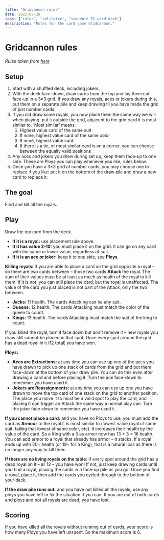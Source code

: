 ```yaml
---
title: "Gridcannon rules"
date: 2025-07-28
tags: ["rules", "solitaire", "standard 52-card deck"]
description: "Rules for the card game Gridcannon."
---
```

# Gridcannon rules

_Rules taken from [here](https://www.pentadact.com/2019-08-20-gridcannon-a-single-player-game-with-regular-playing-cards/#Update)_

## Setup

1. Start with a shuffled deck, including jokers.
2. With the deck face-down, draw cards from the top and lay them out face-up in a 3×3 grid. If you draw any royals, aces or jokers during this, put them on a separate pile and keep drawing til you have made the grid of just number cards.
3. If you did draw some royals, you now place them the same way we will when playing: put it outside the grid, adjacent to the grid card it is most similar to. ‘Most similar’ means:
    1. Highest value card of the same suit
    2. If none, highest value card of the same color
    3. If none, highest value card
    4. If there is a tie, or most similar card is on a corner, you can choose between the equally valid positions
4. Any aces and jokers you drew during set up, keep them face-up to one side. These are Ploys you can play whenever you like, rules below.
5. Once you have a 3×3 grid of number cards, you may choose one to replace if you like: put it on the bottom of the draw pile and draw a new card to replace it.

## The goal

Find and kill all the royals.

## Play

Draw the top card from the deck.

- **If it is a royal:** use placement rule above.
- **If it has value 2-10:** you must place it on the grid. It can go on any card with the same or lower value, regardless of suit.
- **If it is an ace or joker:** keep it to one side, see **Ploys**.

**Killing royals:** if you are able to place a card on the grid opposite a royal – so there are two cards between – those two cards **Attack** the royal.
The sum of their values must be at least as much as health of the royal to kill them:
if it is not, you can still place the card, but the royal is unaffected.
The value of the card you just placed is not part of the Attack, only the two between.

- **Jacks:** 11 health. The cards Attacking can be any suit.
- **Queens:** 12 health. The cards Attacking must match the color of the queen to count.
- **Kings:** 13 health. The cards Attacking must match the suit of the king to count.

If you killed the royal, turn it face down but don't remove it – new royals you draw still cannot be placed in that spot.
Once every spot around the grid has a dead royal in it (12 total) you have won.

**Ploys:**

- **Aces are Extractions:** at any time you can use up one of the aces you have drawn to pick up one stack of cards from the grid and put them face-down at the bottom of your draw pile. You can do this even after drawing a card and before placing it. Turn the ace face-down to remember you have used it.
- **Jokers are Reassignments:** at any time you can use up one you have drawn to move the top card of one stack on the grid to another position. The place you move it to must be a valid spot to play the card, and placing it can trigger an Attack the same way a normal play can. Turn the joker face-down to remember you have used it.

**If you cannot place a card:** and you have no Ploys to use, you must add the card as **Armour** to the royal it is most similar to (lowest value royal of same suit, failing that lowest of same color, etc). It increases their health by the value of the card. So a King with a 3 as armor now has 13 + 3 = 16 health. You can add armor to a royal that already has armor – it stacks. If a royal ends up with 20+ health (or 19+ for a King), that is a natural loss as there is no longer any way to kill them.

**If there are no living royals on the table:** if every spot around the grid has a dead royal on it – all 12 – you have won! If not, just keep drawing cards until you find a royal, placing the cards in a face-up pile as you go. Once you find a royal, place it, then add the cards you cycled through to the bottom of your deck.

**If the draw pile runs out:** and you have not killed all the royals, use any ploys you have left to fix the situation if you can. If you are out of both cards and ploys and not all royals are dead, you have lost.

## Scoring

If you have killed all the royals without running out of cards, your score is how many Ploys you have left unspent.
So the maximum score is 6.
